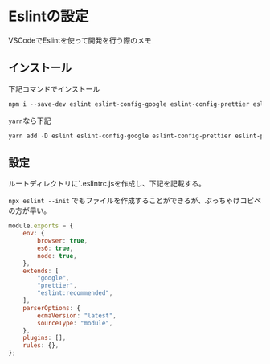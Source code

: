 # Eslintの設定

VSCodeでEslintを使って開発を行う際のメモ

## インストール

下記コマンドでインストール

```powershell
npm i --save-dev eslint eslint-config-google eslint-config-prettier eslint-plugin-prettier
```

`yarn`なら下記

```powershell
yarn add -D eslint eslint-config-google eslint-config-prettier eslint-plugin-prettier
```

## 設定

ルートディレクトリに`.eslintrc.jsを作成し、下記を記載する。

`npx eslint --init` でもファイルを作成することができるが、ぶっちゃけコピペの方が早い。

```javascript
module.exports = {
    env: {
        browser: true,
        es6: true,
        node: true,
    },
    extends: [
        "google",
        "prettier",
        "eslint:recommended",
    ],
    parserOptions: {
        ecmaVersion: "latest",
        sourceType: "module",
    },
    plugins: [],
    rules: {},
};

```
